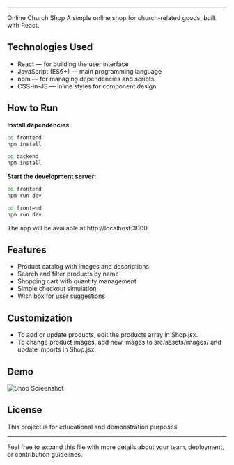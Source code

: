 <hr></hr>
Online Church Shop  
A simple online shop for church-related goods, built with React.

## Technologies Used
- React — for building the user interface
- JavaScript (ES6+) — main programming language
- npm — for managing dependencies and scripts
- CSS-in-JS — inline styles for component design

## How to Run

**Install dependencies:**
```sh
cd frontend
npm install
```

```sh
cd backend
npm install
```

**Start the development server:**
```sh
cd frontend
npm run dev
```

```sh
cd frontend
npm run dev
```

The app will be available at http://localhost:3000.

## Features
- Product catalog with images and descriptions
- Search and filter products by name
- Shopping cart with quantity management
- Simple checkout simulation
- Wish box for user suggestions

## Customization
- To add or update products, edit the products array in Shop.jsx.
- To change product images, add new images to src/assets/images/ and update imports in Shop.jsx.

## Demo
<img src="src/assets/images/BibleNotebook.jpg" alt="Shop Screenshot"></img>

## License
This project is for educational and demonstration purposes.

<hr></hr>
Feel free to expand this file with more details about your team, deployment, or contribution guidelines.
